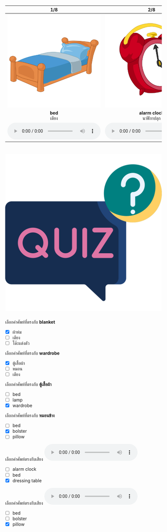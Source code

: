 <div class="carrousel">


|1/8|2/8|3/8|4/8|5/8|6/8|7/8|8/8|
| :----: | :----: | :----: | :----: | :----: | :----: | :----: | :----: |
|![](/media/img/bedroom__bed.svg)|![](/media/img/bedroom__alarm&#x20;clock.svg)|![](/media/img/bedroom__lamp.svg)|![](/media/img/bedroom__dressing&#x20;table.svg)|![](/media/img/bedroom__bolster.svg)|![](/media/img/bedroom__blanket.svg)|![](/media/img/bedroom__pillow.svg)|![](/media/img/bedroom__wardrobe.svg)|
|**bed**<br>เตียง|**alarm clock**<br>นาฬิกาปลุก|**lamp**<br>โคมไฟ|**dressing table**<br>โต๊ะแต่งตัว|**bolster**<br>หมอนข้าง|**blanket**<br>ผ้าห่ม|**pillow**<br>หมอน|**wardrobe**<br>ตู้เสื้อผ้า|
|![](/media/audio/bed.mp3)|![](/media/audio/alarm&#x20;clock.mp3)|![](/media/audio/lamp.mp3)|![](/media/audio/dressing&#x20;table.mp3)|![](/media/audio/bolster.mp3)|![](/media/audio/blanket.mp3)|![](/media/audio/pillow.mp3)|![](/media/audio/wardrobe.mp3)|

</div>



# ![icon](/media/icons/quiz.svg) 


 เลือกคำศัพท์ที่ตรงกับ **blanket**
 - [x] ผ้าห่ม
 - [ ] เตียง
 - [ ] โต๊ะแต่งตัว

 เลือกคำศัพท์ที่ตรงกับ **wardrobe**
 - [x] ตู้เสื้อผ้า
 - [ ] หมอน
 - [ ] เตียง

 เลือกคำศัพท์ที่ตรงกับ **ตู้เสื้อผ้า**
 - [ ] bed
 - [ ] lamp
 - [x] wardrobe

 เลือกคำศัพท์ที่ตรงกับ **หมอนข้าง**
 - [ ] bed
 - [x] bolster
 - [ ] pillow

 เลือกคำศัพท์ตรงกับเสียง ![](/media/audio/dressing&#x20;table.mp3) 
 - [ ] alarm clock
 - [ ] bed
 - [x] dressing table

 เลือกคำศัพท์ตรงกับเสียง ![](/media/audio/pillow.mp3) 
 - [ ] bed
 - [ ] bolster
 - [x] pillow
